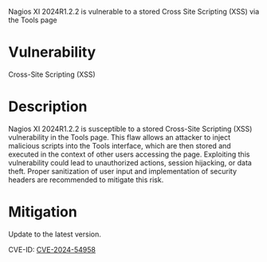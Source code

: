 Nagios XI 2024R1.2.2 is vulnerable to a stored Cross Site Scripting (XSS) via the Tools page

# Vulnerability
Cross-Site Scripting (XSS)

# Description
Nagios XI 2024R1.2.2 is susceptible to a stored Cross-Site Scripting (XSS) vulnerability in the Tools page. This flaw allows an attacker to inject malicious scripts into the Tools interface, which are then stored and executed in the context of other users accessing the page. Exploiting this vulnerability could lead to unauthorized actions, session hijacking, or data theft. Proper sanitization of user input and implementation of security headers are recommended to mitigate this risk.

# Mitigation
Update to the latest version.

CVE-ID: [CVE-2024-54958](https://cve.mitre.org/cgi-bin/cvename.cgi?name=CVE-2024-54958)
